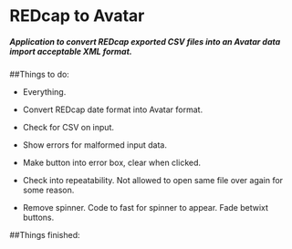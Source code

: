 # REDcap to Avatar

##### Application to convert REDcap exported CSV files into an Avatar data import acceptable XML format.



##Things to do:

* Everything.

* Convert REDcap date format into Avatar format.

* Check for CSV on input.
* Show errors for malformed input data.
* Make button into error box, clear when clicked.
* Check into repeatability. Not allowed to open same file over again for some reason.
* Remove spinner. Code to fast for spinner to appear. Fade betwixt buttons.


##Things finished:
